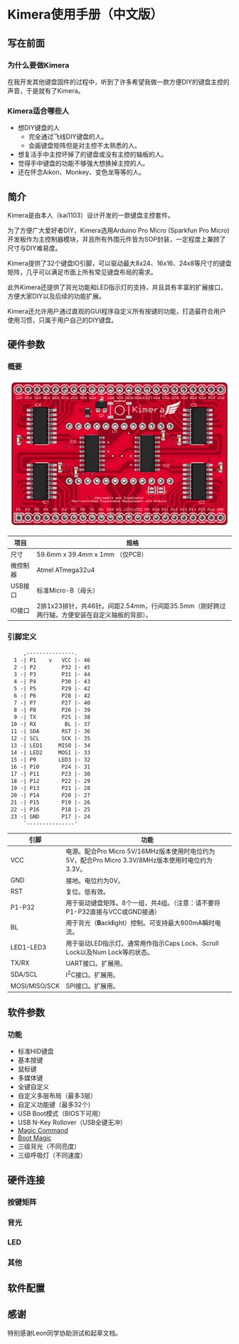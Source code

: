 Kimera使用手册（中文版）
======

## 写在前面

### 为什么要做Kimera

在我开发其他键盘固件的过程中，听到了许多希望我做一款方便DIY的键盘主控的声音，于是就有了Kimera。

### Kimera适合哪些人

* 想DIY键盘的人
    * 完全通过飞线DIY键盘的人。
    * 会画键盘矩阵但是对主控不太熟悉的人。
* 想复活手中主控坏掉了的键盘或没有主控的轴板的人。
* 觉得手中键盘的功能不够强大想换掉主控的人。
* 还在怀念Aikon、Monkey、变色龙等等的人。

## 简介

Kimera是由本人（kai1103）设计开发的一款键盘主控套件。

为了方便广大爱好者DIY，Kimera选用Arduino Pro Micro (Sparkfun Pro Micro)开发板作为主控制器模块，并且所有外围元件皆为SOP封装，一定程度上兼顾了尺寸与DIY难易度。

Kimera提供了32个键盘IO引脚，可以驱动最大8x24、16x16、24x8等尺寸的键盘矩阵，几乎可以满足市面上所有常见键盘布局的需求。

此外Kimera还提供了背光功能和LED指示灯的支持，并且具有丰富的扩展接口，方便大家DIY以及后续的功能扩展。

Kimera还允许用户通过直观的GUI程序自定义所有按键的功能，打造最符合用户使用习惯，只属于用户自己的DIY键盘。

## 硬件参数

### 概要

![Kimera v1](Kimera_v1_board.png)

<!--
```
   46   45   44   43   42   41   40   39   38   37   36   35   34   33   32   31   30   29   28   27   26   25   24
,-------------------------------------------------------------------------------------------------------------------.
|  *    *    *    *    *    *    *    *    *    *    *    *    *    *    *    *    *    *    *    *    *    *    *  |
| VCC  P32  P31  P30  P29  P28  P27  P26  P25   BL  RST  SCK  MISO MOSI LED3 P24  P23  P22  P21  P20  P19  P18  P17 |
|                                               |      ,-----.                                                      |
|                                             +---+  --| ,-. |--                                  IC3               |
|           ,--v--.                      ++   +---+    | | | |                                    ,--v--.           |
|         --|     |--                    ||    | |   --| `-' |--                                --|     |--         |
|         --|     |--                    ++    Q1      `-----'                                  --|     |--         |
|         --|     |--                                    S1                                     --|     |--         |
|         --|     |--                                                                           --|     |--         |
|         --|     |--        *    *    *    *    *    *    *    *    *    *    *    *           --|     |--         |
|         --|     |--                                   U1                     ++               --|     |--         |
|    ++   --|     |--                 ,--v--.                        ,-----.   ||            ++ --|     |--         |
|    ||   --|     |--          IC5  --|     |--                    --|     |-- ++            || --|     |--         |
|    ++     `-----'                 --|     |--                    --|     |--               ++   `-----'           |
|                                   --|     |--                    --|     |--                                      |
|                                   --|     |--                    --|     |--                                      |
|                                   --|     |--                    --|     |--                                      |
|                                   --|     |--                    --|     |--                                      |
|           ,-----.   ++            --|     |--                    --|     |--  IC6               ,-----.     ++    |
|         --|     |-- ||         ++ --|     |--                    --|     |--                  --|     |--   ||    |
|         --|     |-- ++         ||   `-----'                        `--^--'                    --|     |--   ++    |
|         --|     |--            ++                                                             --|     |--         |
|         --|     |--        *    *    *    *    *    *    *    *    *    *    *    *           --|     |--         |
|         --|     |--                                                                           --|     |--         |
|         --|     |--                                                    ++   ++                --|     |--         |
|         --|     |--                                                    ++   ++                --|     |--         |
|         --|     |--                                                    SJ1  SJ2               --|     |--         |
|           `--^--'                                                                               `--^--'           |
|               IC1                                                                                   IC2           |
|                                                                                                                   |
|  P1   P2   P3   P4   P5   P6   P7   P8   TX   RX  SDA  SCL  LED1 LED2  P9  P10  P11  P12  P13  P14  P15  P16  GND |
|  #    *    *    *    *    *    *    *    *    *    *    *    *    *    *    *    *    *    *    *    *    *    *  |
`-------------------------------------------------------------------------------------------------------------------'
   1    2    3    4    5    6    7    8    9    10   11   12   13   14   15   16   17   18   19   20   21   22   23
```
-->

| 项目     | 规格 |
| -------- | ---- |
| 尺寸     | 59.6mm x 39.4mm x 1mm （仅PCB） |
| 微控制器 | Atmel ATmega32u4 |
| USB接口  | 标准Micro-B（母头） |
| IO接口   | 2排1x23排针，共46针。间距2.54mm，行间距35.5mm（刚好跨过两行轴，方便安装在自定义轴板的背部）。 |

### 引脚定义

```
     ,---------------.
  1 -| P1    v   VCC |- 46
  2 -| P2        P32 |- 45
  3 -| P3        P31 |- 44
  4 -| P4        P30 |- 43
  5 -| P5        P29 |- 42
  6 -| P6        P28 |- 42
  7 -| P7        P27 |- 40
  8 -| P8        P26 |- 39
  9 -| TX        P25 |- 38
 10 -| RX         BL |- 37
 11 -| SDA       RST |- 36
 12 -| SCL       SCK |- 35
 13 -| LED1     MISO |- 34
 14 -| LED2     MOSI |- 33
 15 -| P9       LED3 |- 32
 16 -| P10       P24 |- 31
 17 -| P11       P23 |- 30
 18 -| P12       P22 |- 29
 19 -| P13       P21 |- 28
 20 -| P14       P20 |- 27
 21 -| P15       P19 |- 26
 22 -| P16       P18 |- 25
 23 -| GND       P17 |- 24
     `---------------'
```
| 引脚          | 功能 |
| ------------- | ---- |
| VCC           | 电源。配合Pro Micro 5V/16MHz版本使用时电位约为5V，配合Pro Micro 3.3V/8MHz版本使用时电位约为3.3V。|
| GND           | 接地。电位约为0V。|
| RST           | 复位。低有效。|
| P1-P32        | 用于驱动键盘矩阵。8个一组，共4组。（注意：请不要将P1-P32直接与VCC或GND接通）|
| BL            |  用于背光（<b>B</b>ack<b>l</b>ight）控制。可支持最大800mA瞬时电流。|
| LED1-LED3     | 用于驱动LED指示灯。通常用作指示Caps Lock、Scroll Lock以及Num Lock等的状态。|
| TX/RX         | UART接口。扩展用。|
| SDA/SCL       | I<sup>2</sup>C接口。扩展用。|
| MOSI/MISO/SCK | SPI接口。扩展用。|

## 软件参数

### 功能

* 标准HID键盘
* 基本按键
* 鼠标键
* 多媒体键
* 全键自定义
* 自定义多层布局（最多3层）
* 自定义功能键（最多32个）
* USB Boot模式（BIOS下可用）
* USB N-Key Rollover（USB全键无冲）
* [Magic Command](https://github.com/tmk/tmk_keyboard#magic-commands)
* [Boot Magic](https://github.com/tmk/tmk_keyboard#boot-magic-configuration---virtual-dip-switch)
* 三级背光（不同亮度）
* 三级呼吸灯（不同速度）

## 硬件连接

### 按键矩阵

### 背光

### LED

### 其他

## 软件配置

## 感谢

特别感谢Leon同学协助测试和起草文档。
